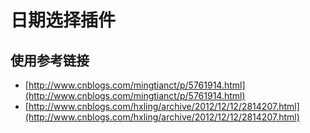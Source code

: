 # 日期选择插件

## 使用参考链接
- [http://www.cnblogs.com/mingtianct/p/5761914.html](http://www.cnblogs.com/mingtianct/p/5761914.html)
- [http://www.cnblogs.com/hxling/archive/2012/12/12/2814207.html](http://www.cnblogs.com/hxling/archive/2012/12/12/2814207.html)
